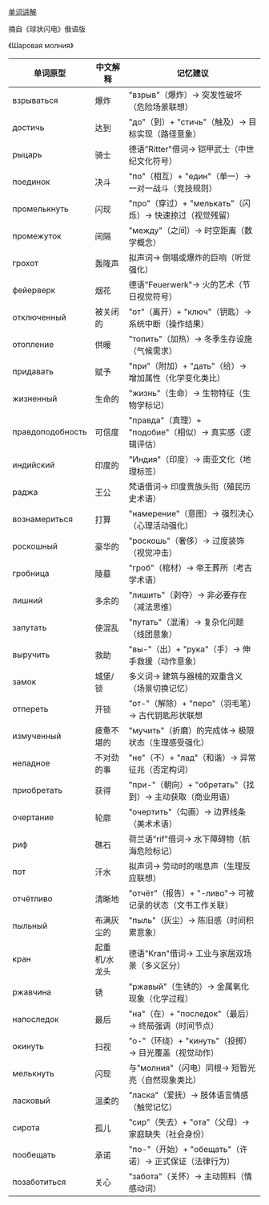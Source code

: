 [单词讲解](https://www.bilibili.com/audio/au4862249?type=1?type=6)

摘自《球状闪电》俄语版

《Шаровая молния》

| 单词原型            | 中文解释               | 记忆建议                                   |
|-------------------|----------------------|------------------------------------------|
| взрываться        | 爆炸                 | "взрыв"（爆炸）→ 突发性破坏（危险场景联想）           |
| достичь          | 达到                 | "до"（到）+ "стичь"（触及）→ 目标实现（路径意象）      |
| рыцарь           | 骑士                 | 德语"Ritter"借词→ 铠甲武士（中世纪文化符号）          |
| поединок         | 决斗                 | "по"（相互）+ "един"（单一）→ 一对一战斗（竞技规则）   |
| промелькнуть     | 闪现                 | "про"（穿过）+ "мелькать"（闪烁）→ 快速掠过（视觉残留）|
| промежуток       | 间隔                 | "между"（之间）→ 时空距离（数学概念）              |
| грохот           | 轰隆声               | 拟声词→ 倒塌或爆炸的巨响（听觉强化）                |
| фейерверк        | 烟花                 | 德语"Feuerwerk"→ 火的艺术（节日视觉符号）           |
| отключенный      | 被关闭的             | "от"（离开）+ "ключ"（钥匙）→ 系统中断（操作结果）    |
| отопление        | 供暖                 | "топить"（加热）→ 冬季生存设施（气候需求）           |
| придавать        | 赋予                 | "при"（附加）+ "дать"（给）→ 增加属性（化学变化类比） |
| жизненный        | 生命的               | "жизнь"（生命）→ 生物特征（生物学标记）             |
| правдоподобность | 可信度               | "правда"（真理）+ "подобие"（相似）→ 真实感（逻辑评估）|
| индийский        | 印度的               | "Индия"（印度）→ 南亚文化（地理标签）              |
| раджа           | 王公                 | 梵语借词→ 印度贵族头衔（殖民历史术语）               |
| вознамериться    | 打算                 | "намерение"（意图）→ 强烈决心（心理活动强化）        |
| роскошный        | 豪华的               | "роскошь"（奢侈）→ 过度装饰（视觉冲击）             |
| гробница         | 陵墓                 | "гроб"（棺材）→ 帝王葬所（考古学术语）              |
| лишний          | 多余的               | "лишить"（剥夺）→ 非必要存在（减法思维）            |
| запутать         | 使混乱               | "путать"（混淆）→ 复杂化问题（线团意象）            |
| выручить      | 救助                 | "вы-"（出）+ "рука"（手）→ 伸手救援（动作意象）       |
| замок         | 城堡/锁              | 多义词→ 建筑与器械的双重含义（场景切换记忆）           |
| отпереть      | 开锁                 | "от-"（解除）+ "перо"（羽毛笔）→ 古代钥匙形状联想     |
| измученный    | 疲惫不堪的            | "мучить"（折磨）的完成体→ 极限状态（生理感受强化）      |
| неладное      | 不对劲的事            | "не"（不）+ "лад"（和谐）→ 异常征兆（否定构词）       |
| приобретать   | 获得                 | "при-"（朝向）+ "обретать"（找到）→ 主动获取（商业用语）|
| очертание     | 轮廓                 | "очертить"（勾画）→ 边界线条（美术术语）             |
| риф           | 礁石                 | 荷兰语"rif"借词→ 水下障碍物（航海危险标记）           |
| пот           | 汗水                 | 拟声词→ 劳动时的喘息声（生理反应联想）               |
| отчётливо     | 清晰地               | "отчёт"（报告）+ "-ливо"→ 可被记录的状态（文书工作关联）|
| пыльный       | 布满灰尘的            | "пыль"（灰尘）→ 陈旧感（时间积累意象）               |
| кран          | 起重机/水龙头         | 德语"Kran"借词→ 工业与家居双场景（多义区分）          |
| ржавчина      | 锈                   | "ржавый"（生锈的）→ 金属氧化现象（化学过程）          |
| напоследок    | 最后                 | "на"（在）+ "последок"（最后）→ 终局强调（时间节点）   |
| окинуть       | 扫视                 | "о-"（环绕）+ "кинуть"（投掷）→ 目光覆盖（视觉动作）    |
| мелькнуть     | 闪现                 | 与"молния"（闪电）同根→ 短暂光亮（自然现象类比）        |
| ласковый      | 温柔的               | "ласка"（爱抚）→ 肢体语言情感（触觉记忆）             |
| сирота        | 孤儿                 | "сир"（失去）+ "ота"（父母）→ 家庭缺失（社会身份）     |
| пообещать     | 承诺                 | "по-"（开始）+ "обещать"（许诺）→ 正式保证（法律行为）  |
| позаботиться  | 关心                 | "забота"（关怀）→ 主动照料（情感动词）               |